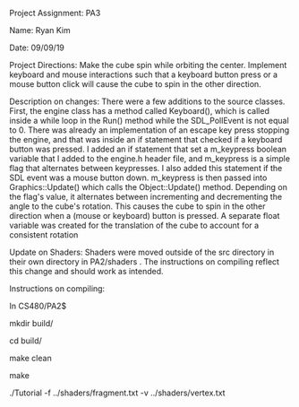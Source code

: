 Project Assignment: PA3

Name: Ryan Kim

Date: 09/09/19

Project Directions: Make the cube spin while orbiting the center. Implement keyboard and mouse interactions such that a keyboard button press or a mouse button click will cause the cube to spin in the other direction.

Description on changes:
 There were a few additions to the source classes. First, the engine class has a method called Keyboard(), which is called inside a while loop in the Run() method while the SDL_PollEvent is not equal to 0. There was already an implementation of an escape key press stopping the engine, and that was inside an if statement that checked if a keyboard button was pressed. I added an if statement that set a m_keypress boolean variable that I added to the engine.h header file, and m_keypress is a simple flag that alternates between keypresses. I also added this statement if the SDL event was a mouse button down.
 m_keypress is then passed into Graphics::Update() which calls the Object::Update() method. Depending on the flag's value, it alternates between incrementing and decrementing the angle to the cube's rotation. This causes the cube to spin in the other direction when a (mouse or keyboard) button is pressed. A separate float variable was created for the translation of the cube to account for a consistent rotation 

Update on Shaders:
  Shaders were moved outside of the src directory in their own directory in PA2/shaders . The instructions on compiling reflect this change and should work as intended.

Instructions on compiling:

In CS480/PA2$

  mkdir build/

  cd build/

  make clean

  make

  ./Tutorial -f ../shaders/fragment.txt -v ../shaders/vertex.txt
